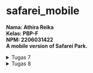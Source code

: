 # safarei_mobile
**Nama: Athira Reika**<br>
**Kelas: PBP-F**<br>
**NPM: 2206031422** <br>
**A mobile version of Safarei Park.**

<details>
<summary>Tugas 7</summary>
1. Apa perbedaan utama antara stateless dan stateful widget dalam konteks pengembangan aplikasi Flutter?<br>
Stateless widget adalah widget yang tidak akan pernah dan tidak bisa berubah. Stateful widget adalah widget yang dapat berubah akibat interaksi pengguna dengan widget tersebut atau perubahan data.
<br><br>
2. Sebutkan seluruh widget yang kamu gunakan untuk menyelesaikan tugas ini dan jelaskan fungsinya masing-masing.
<br>
<li> MyApp: Widget yang menampilkan aplikasi secara keseluruhan </li>
<li> MaterialApp: Widget yang digunakan untuk melakukan pengaturan tampilan aplikasi</li>
<li> MyHomePage: Widget yang menampilkan homepage aplikasi</li>
<li> Scaffold: Widget yang berperan sebagai kerangka visual untuk widget lain</li>
<li> AppBar: Widget yang berperan sebagai bar di atas aplikasi </li>
<li> Text: Widget yang menampilkan teks</li>
<li> Padding: Widget yang menyediakan padding</li>
<li> Column: Widget yang menampilkan anaknya secara vertikal</li>
<li> GridView: Widget yang menampilkan anaknya dalam bentuk grid</li>
<li> InventoryCard: Widget card yang menampilkan objek dari class InventoryItem</li>
<li> SnackBar: Widget yang memunculkan teks sebagai pop-up di bawah layar</li>
<li> Container: Widget yang menggabungkan berbagai widget painting, positioning, dan sizing</li>
<li> Center: Widget yang menempatkan anak-anaknya di tengah</li>
<li> Icon: Widget yang menampilkan simbol</li>
<br>
3. Jelaskan bagaimana cara kamu mengimplementasikan checklist di atas secara step-by-step (bukan hanya sekadar mengikuti tutorial)
<br>
<li>Membuka direktori safarei_mobile dan menjalankan <code>flutter create safarei_mobile</code> dan <code>cd safarei_mobile</code> di terminal</li><br>
<li>Membuka folder lib lalu membuat berkas baru bernama <code>menu.dart</code> yang berisi <code>import 'package:flutter/material.dart';</code> dan menambahkan kode<code> import 'package:safarei_mobile/menu.dart';</code> ke <code>main.dart</code>.</li><br>
<li>Memindahkan class MyHomePage dari <code>main.dart</code> ke <code>menu.dart</code> dan menggantikan widgetnya dari StatefulWidget menjadi StatelessWidget. Dalam proses ini, melakukan modifikasi pada kode dalam main.dart dan menu.dart untuk menyesuaikan dengan perubahan tersebut seperti menghilangkan fungsi state dalam class MyHomePage.</li><br>
<li>Membuat kelas InventoryItem di <code>menu.dart</code> seperti berikut:</li>

    class InventoryItem {
    final String name;
    final IconData icon;
    final Color color;

    InventoryItem(this.name, this.icon, this.color);
    }

<li>Memodifikasi MyHomePage menjadi seperti berikut:</li>

    class MyHomePage extends StatelessWidget {
        MyHomePage({Key? key}) : super(key: key);

        final List<InventoryItem> items = [
            InventoryItem("Lihat Item", Icons.checklist, const Color.fromARGB(255, 114, 101, 238)),
            InventoryItem("Tambah Item", Icons.add, const Color.fromARGB(255, 236, 88, 78)),
            InventoryItem("Logout", Icons.logout, const Color.fromARGB(255, 239, 224, 85)),
        ];

        @override
        Widget build(BuildContext context) {
            return Scaffold(
        appBar: AppBar(
            title: const Text(
            'Safarei',
            style: TextStyle(
                color: Colors.white,
            )
            ),
            backgroundColor: Colors.black,
        ),
        body: SingleChildScrollView(
            // Widget wrapper yang dapat discroll
            child: Padding(
            padding: const EdgeInsets.all(10.0), // Set padding dari halaman
            child: Column(
                // Widget untuk menampilkan children secara vertikal
                children: <Widget>[
                const Padding(
                    padding: EdgeInsets.only(top: 10.0, bottom: 10.0),
                    // Widget Text untuk menampilkan tulisan dengan alignment center dan style yang sesuai
                    child: Text(
                    'Safarei Park', // Text yang menandakan toko
                    textAlign: TextAlign.center,
                    style: TextStyle(
                        fontSize: 30,
                        fontWeight: FontWeight.bold,
                    ),
                    ),
                ),
                // Grid layout
                GridView.count(
                    // Container pada card
                    primary: true,
                    padding: const EdgeInsets.all(20),
                    crossAxisSpacing: 10,
                    mainAxisSpacing: 10,
                    crossAxisCount: 3,
                    shrinkWrap: true,
                    children: items.map((InventoryItem item) {
                    // Iterasi untuk setiap item
                    return InventoryCard(item);
                    }).toList(),
                ),
                ],
            ),
            ),
        ),
        );
        }
    }

<li>Membuat class InventoryCard di <code>menu.dart</code></li>

    class InventoryCard extends StatelessWidget {
    final InventoryItem item;

    const InventoryCard(this.item, {super.key}); // Constructor

    @override
    Widget build(BuildContext context) {
        return Material(
        color: item.color,
        child: InkWell(
            // Area responsive terhadap sentuhan
            onTap: () {
            // Memunculkan SnackBar ketika diklik
            ScaffoldMessenger.of(context)
                ..hideCurrentSnackBar()
                ..showSnackBar(SnackBar(
                    content: Text("Kamu telah menekan tombol ${item.name}!")));
            },
            child: Container(
            padding: const EdgeInsets.all(8),
            child: Center(
                child: Column(
                mainAxisAlignment: MainAxisAlignment.center,
                children: [
                    Icon(
                    item.icon,
                    color: Colors.white,
                    size: 30.0,
                    ),
                    const Padding(padding: EdgeInsets.all(3)),
                    Text(
                    item.name,
                    textAlign: TextAlign.center,
                    style: const TextStyle(color: Colors.white),
                    ),
                ],
                ),
            ),
            ),
        ),
        );
    }
    }
</details>

<details>
<summary>Tugas 8</summary>
<ol>
<li> Jelaskan perbedaan antara <code>Navigator.push()</code> dan <code>Navigator.pushReplacement()</code>, disertai dengan contoh mengenai penggunaan kedua metode tersebut yang tepat!<br>
<ul>
<li><code>Navigator.push()</code> digunakan ketika kita ingin menuju halaman lain dan ketika tombol kembali diklik, kita akan kembali ke halaman yang kita buka tepat sebelum kita ke halaman yang sekarang. Contoh: Dari halaman menu ke halaman lihat item, kita dapat menggunakan <code>Navigator.push()</code> sehingga pada <i>stack</i>, halaman menu berada di bawah halaman lihat item dan ketika kita meng-klik kembali dari halaman lihat item, kita akan kembali ke halaman menu.
</li>
<li><code>Navigator.pushReplacement()</code> digunakan ketika kita ingin menuju halaman lain tetapi ketika tombol kembali diklik, kita tidak dapat kembali ke halaman sebelumnya. Contoh: Dari halaman login ke halaman menu, kita dapat menggunakan <code>Navigator.pushReplacement()</code> sehingga pada <i>stack</i>, halaman login <i>digantikan</i> posisinya (dan hilang dari <i>stack</i>) oleh halaman menu dan ketika kita meng-klik kembali dari halaman menu, kita tidak dapat kembali ke halaman login.
</li>
</ul>
</li>

<li>Jelaskan masing-masing <i>layout</i> widget pada Flutter dan konteks penggunaannya masing-masing!
<ul>
<li><b>Single-child layout widgets:</b> Widget yang hanya memiliki satu anak, sehingga digunakan ketika perlu mengatur posisi dari satu widget tertentu. Contoh: Align, Baseline, Center, Container, Padding, dll.</li>
<li><b>Multi-child layout widgets:</b> Widget yang bisa memiliki beberapa anak dan digunakan ketika perlu mengatur posisi beberapa widget dalam satu tempat. Contoh: Column, Flow, GridView, Row, Stack, dll.</li>
<li><b>Sliver widgets:</b> Widget yang merupakan bagian dari area <i>scrollable</i> yang bisa memiliki beberapa anak. Contoh: CustomScrollView, SliverAppBar, SliverGrid, SliverList, dll.</li>
</ul>
</li>
<li>Sebutkan apa saja elemen input pada form yang kamu pakai pada tugas kali ini dan jelaskan mengapa kamu menggunakan elemen input tersebut! <br>
Elemen input yang saya pakai pada tugas ini hanya TextFormField karena field yang saya perlukan hanya yang berupa teks dan TeztFormField memiliki validasi <i>built-in</i> untuk inputnya.
</li><br>
<li>Bagaimana penerapan clean architecture pada aplikasi Flutter?<br>
File dalam folder <code>lib</code> dibagi menjadi beberapa folder lagi, yaitu folder <code>screens</code> yang menyimpan halaman atau "layar" berbeda yang akan ditampilkan dan folder <code>widgets</code> yang berisi pengaturan untuk widget yang dapat ditampilkan di beberapa halaman.
</li><br>
<li>Jelaskan bagaimana cara kamu mengimplementasikan <i>checklist</i> di atas secara <i>step-by-step</i>!<br>
<ul>
<li>Membuat folder <code>screens</code> dan <code>widgets</code> lalu memasukkan berkas <code>menu.dart</code> ke folder <code>screens</code>.</li>
<li>Membuat berkas baru di <code>screens</code> bernama <code>safarei_form.dart</code> dengan isi sebagai berikut

    import 'package:flutter/material.dart';
    import 'package:safarei_mobile/widgets/left_drawer.dart';
    import 'package:safarei_mobile/widgets/animal_card.dart';

    List<Animal> animals = [];

    class SafareiFormPage extends StatefulWidget {
        const SafareiFormPage({super.key});

        @override
        State<SafareiFormPage> createState() => _SafareiFormPageState();
    }

    class _SafareiFormPageState extends State<SafareiFormPage> {
        final _formKey = GlobalKey<FormState>();
        String _name = "";
        int _amount = 0;
        String _family = "";
        String _animalClass = "";
        String _description = "";
        @override
        Widget build(BuildContext context) {
        return Scaffold(
            ...
                children: [
                    Padding(
                    padding: const EdgeInsets.all(8.0),
                    child: TextFormField(
                        decoration: InputDecoration(
                        hintText: "Name",
                        labelText: "Name",
                        border: OutlineInputBorder(
                            borderRadius: BorderRadius.circular(5.0),
                        ),
                        ),
                        onChanged: (String? value) {
                        setState(() {
                            _name = value!;
                        });
                        },
                        validator: (String? value) {
                        if (value == null || value.isEmpty) {
                            return "Name cannot be empty!";
                        }
                        return null;
                        },
                    ),
                    ... other inputs
                    ),
                    Align(
                    alignment: Alignment.bottomCenter,
                    child: Padding(
                        padding: const EdgeInsets.all(8.0),
                        child: ElevatedButton(
                        style: ButtonStyle(
                            backgroundColor:
                                MaterialStateProperty.all(Colors.black),
                        ),
                        onPressed: () {
                            if (_formKey.currentState!.validate()) {
                            animals.add(Animal(_name, _amount, _family, _animalClass, _description));
                            ...
                                },
                            );
                            _formKey.currentState!.reset();
                            }
                        },
                        child: const Text(
                            "Save",
                            style: TextStyle(color: Colors.white),
                        ),
                        ),
                    ),
                    ),
                ]
            ),
        }
    }
</li>
<li>Memindahkan kode InventoryItem dan InventoryCard dari <code>menu.dart</code> ke sebuah berkas baru bernama <code>safarei_card.dart</code> di folder <code>widgets</code>. Dalam berkas tersebut, terdapat <i>import</i> untuk <code>menu.dart</code> dan berkas screens lain bernama <code>safarei_form.dart</code> untuk halaman formnya (untuk routing).</li>
<li>Menambahkan kode berikut dalam method build di <code>widgets/safarei_card.dart</code>

    ...
    onTap: () {
            // Memunculkan SnackBar ketika diklik
            ScaffoldMessenger.of(context)
                ..hideCurrentSnackBar()
                ..showSnackBar(SnackBar(
                    content: Text("Kamu telah menekan tombol ${item.name}!")));
                    if (item.name == "Tambah Item") {
                    Navigator.push(context,
                        MaterialPageRoute(builder: (context) => const SafareiFormPage()));
                    }
            },
    ...
</li>
<li>Memunculkan data sesuai isi dari formulir yang diisi dalam sebuah pop-up setelah menekan tombol Save pada halaman formulir tambah item baru dengan menambahkan kode ini di <code>screens/safarei_form.dart</code>

    ...
    onPressed: () {
                        if (_formKey.currentState!.validate()) {
                          animals.add(Animal(_name, _amount, _family, _animalClass, _description));
                          showDialog(
                            context: context,
                            builder: (context) {
                              return AlertDialog(
                                title: const Text('Item berhasil tersimpan'),
                                content: SingleChildScrollView(
                                  child: Column(
                                    crossAxisAlignment:
                                        CrossAxisAlignment.start,
                                    children: [
                                      Text('Name: $_name'),
                                      Text('Amount: $_amount'),
                                      Text('Family: $_family'),
                                      Text('Class: $_animalClass'),
                                      Text('Description: $_description'),
                                    ],
                                  ),
                                ),
                                actions: [
                                  TextButton(
                                    child: const Text('OK'),
                                    onPressed: () {
                                      Navigator.pop(context);
                                    },
                                  ),
                                ],
                              );
                            },
    ...
</li>
<li>Membuat berkas <code>left_drawer.dart</code> di folder <code>widgets</code> dengan isi sebagai berikut:

    import 'package:flutter/material.dart';
    import 'package:safarei_mobile/screens/menu.dart';
    import 'package:safarei_mobile/screens/safarei_form.dart';
    import 'package:safarei_mobile/screens/safarei_animalpage.dart';

    class LeftDrawer extends StatelessWidget {
    const LeftDrawer({super.key});

    @override
    Widget build(BuildContext context) {
        return Drawer(
        child: ListView(
            children: [
            const DrawerHeader(
                decoration: BoxDecoration(
                color: Colors.black,
                ),
                child: Column(
                children: [
                    Text(
                    'Safarei',
                    textAlign: TextAlign.center,
                    style: TextStyle(
                        fontSize: 30,
                        fontWeight: FontWeight.bold,
                        color: Colors.white,
                    ),
                    ),
                    Padding(padding: EdgeInsets.all(10)),
                    Text("Archive your favorite animals here!",
                    textAlign: TextAlign.center,
                    style: TextStyle(
                        fontSize: 15,
                        fontWeight: FontWeight.normal,
                        color: Colors.white, // Set the text color to white
                    ),
                    ),
                ],
                ),
            ),
                ListTile(
                leading: const Icon(Icons.home_outlined),
                title: const Text('Halaman Utama'),
                // Bagian redirection ke MyHomePage
                onTap: () {
                    Navigator.pushReplacement(
                        context,
                        MaterialPageRoute(
                        builder: (context) => MyHomePage(),
                        ));
                },
                ),
                ListTile(
                leading: const Icon(Icons.add),
                title: const Text('Tambah Item'),
                onTap: () {
                    Navigator.push(context,
                    MaterialPageRoute(builder: (context) => const SafareiFormPage()));
                },
                ),
            ],
        ),
        );
    }
    }

</li>
<li>Menambahkan drawer ke dalam method build di <code>screens/safarei_form.dart</code> dan <code>screens/menu.dart</code> seperti berikut:
    
    import 'package:safarei_mobile/widgets/left_drawer.dart';
    ...
    return Scaffold(
            appBar: AppBar(
            title: const Center(
                child: Text(
                ...
                ),
            ),
            backgroundColor: Colors.black,
            foregroundColor: Colors.white,
            ),
            drawer: const LeftDrawer(),
    ...
</li>
</ul>
</li>
</ol>
</details>